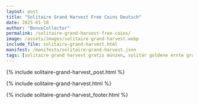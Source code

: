 ```yaml
---
layout: post
title: "Solitaire Grand Harvest Free Coins Deutsch"
date: 2025-01-18
author: "BonusCollector"
permalink: /solitaire-grand-harvest-free-coins/
image: /assets/images/solitaire-grand-harvest.webp
include_file: solitaire-grand-harvest.html
manifest: /manifests/solitaire-grand-harvest.json
tags: [solitaire grand harvest gratis münzen, solitär goldene ernte gratis münzen, grand harvest solitaire free coins]
---
```


{% include solitaire-grand-harvest_post.html %}

{% include solitaire-grand-harvest.html %}

{% include solitaire-grand-harvest_footer.html %}
